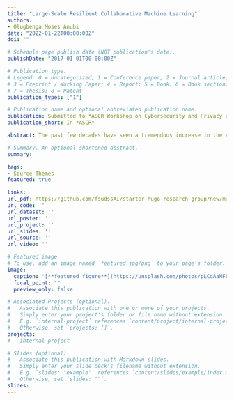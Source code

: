 ```yaml
---
title: "Large-Scale Resilient Collaborative Machine Learning"
authors:
- Olugbenga Moses Anubi
date: "2022-01-22T00:00:00Z"
doi: ""

# Schedule page publish date (NOT publication's date).
publishDate: "2017-01-01T00:00:00Z"

# Publication type.
# Legend: 0 = Uncategorized; 1 = Conference paper; 2 = Journal article;
# 3 = Preprint / Working Paper; 4 = Report; 5 = Book; 6 = Book section;
# 7 = Thesis; 8 = Patent
publication_types: ["1"]

# Publication name and optional abbreviated publication name.
publication: Submitted to *ASCR Workshop on Cybersecurity and Privacy of Scientific Computing Ecosystems*
publication_short: In *ASCR*

abstract: The past few decades have seen a tremendous increase in the volume and complexity of data generated in scientific discovery processes. Moreover, due to the rapid growth in internet and networking technology, it is now common for these experiments to be composed of geographically dispersed components. Each of the components generates and stores a huge dataset which captures only a portion of the global phenomenon in question. This poses a tremendous challenge for data analysis, even with the most advanced Machine Learning/ AI methods. The state-of-the-art approaches to this problem involve either routing data to a trusted central location where the learning task takes place or iteratively performing the learning task over the dispersed data sources. However, in addition to low efficiency issues and high cost, there is often a single point of failure, resulting in low resiliency to faults and adversarial targeting.

# Summary. An optional shortened abstract.
summary: 

tags:
- Source Themes
featured: true

links:
url_pdf: https://github.com/fsudssAI/starter-hugo-research-group/new/main/content/publication/lsrcml/lsrcml.pdf
url_code: ''
url_dataset: ''
url_poster: ''
url_project: ''
url_slides: ''
url_source: ''
url_video: ''

# Featured image
# To use, add an image named `featured.jpg/png` to your page's folder. 
image:
  caption: '[**featured figure**](https://unsplash.com/photos/pLCdAaMFLTE)'
  focal_point: ""
  preview_only: false

# Associated Projects (optional).
#   Associate this publication with one or more of your projects.
#   Simply enter your project's folder or file name without extension.
#   E.g. `internal-project` references `content/project/internal-project/index.md`.
#   Otherwise, set `projects: []`.
projects:
# - internal-project

# Slides (optional).
#   Associate this publication with Markdown slides.
#   Simply enter your slide deck's filename without extension.
#   E.g. `slides: "example"` references `content/slides/example/index.md`.
#   Otherwise, set `slides: ""`.
slides:
---
```


